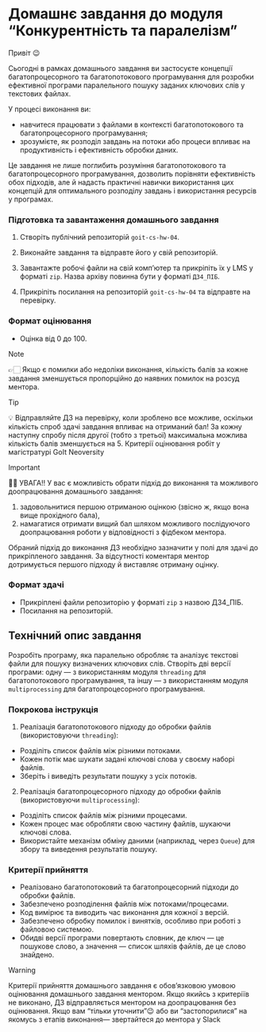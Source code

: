 # Домашнє завдання до модуля “Конкурентність та паралелізм”

Привіт 😉

Сьогодні в рамках домашнього завдання ви застосуєте концепції багатопроцесорного та багатопотокового програмування для розробки ефективної програми паралельного пошуку заданих ключових слів у текстових файлах.

У процесі виконання ви:

- навчитеся працювати з файлами в контексті багатопотокового та багатопроцесорного програмування;
- зрозумієте, як розподіл завдань на потоки або процеси впливає на продуктивність і ефективність обробки даних.

Це завдання не лише поглибить розуміння багатопотокового та багатопроцесорного програмування, дозволить порівняти ефективність обох підходів, але й надасть практичні навички використання цих концепцій для оптимального розподілу завдань і використання ресурсів у програмах.

### Підготовка та завантаження домашнього завдання

1. Створіть публічний репозиторій `goit-cs-hw-04`.

2. Виконайте завдання та відправте його у свій репозиторій.

3. Завантажте робочі файли на свій комп’ютер та прикріпіть їх у LMS у форматі `zip`. Назва архіву повинна бути у форматі `ДЗ4_ПІБ`.

4. Прикріпіть посилання на репозиторій `goit-cs-hw-04` та відправте на перевірку.

### Формат оцінювання

- Оцінка від 0 до 100.

> [!NOTE]
>
> 👉🏻 Якщо є помилки або недоліки виконання, кількість балів за кожне завдання зменшується пропорційно до наявних помилок на розсуд ментора.

> [!TIP]
>
> 💡 Відправляйте ДЗ на перевірку, коли зроблено все можливе, оскільки кількість спроб здачі завдання впливає на отриманий бал!
> За кожну наступну спробу після другої (тобто з третьої) максимальна можлива кількість балів зменшується на 5.
> Критерії оцінювання робіт у магістратурі GoIt Neoversity

> [!IMPORTANT]
>
> ☝🏻 УВАГА!!
> У вас є можливість обрати підхід до виконання та можливого доопрацювання домашнього завдання:
>
> 1. задовольнитися першою отриманою оцінкою (звісно ж, якщо вона вище прохідного бала),
> 2. намагатися отримати вищий бал шляхом можливого послідуючого доопрацювання роботи у відповідності з фідбеком ментора.
>
> Обраний підхід до виконання ДЗ необхідно зазначити у полі для здачі до прикріпленого завдання. За відсутності коментаря ментор дотримується першого підходу й виставляє отриману оцінку.

### Формат здачі

- Прикріплені файли репозиторію у форматі `zip` з назвою ДЗ4_ПІБ.
- Посилання на репозиторій.

## Технiчний опис завдання

Розробіть програму, яка паралельно обробляє та аналізує текстові файли для пошуку визначених ключових слів. Створіть дві версії програми: одну — з використанням модуля `threading` для багатопотокового програмування, та іншу — з використанням модуля `multiprocessing` для багатопроцесорного програмування.

### Покрокова інструкція

1. Реалізація багатопотокового підходу до обробки файлів (використовуючи `threading`):

- Розділіть список файлів між різними потоками.
- Кожен потік має шукати задані ключові слова у своєму наборі файлів.
- Зберіть і виведіть результати пошуку з усіх потоків.

2. Реалізація багатопроцесорного підходу до обробки файлів (використовуючи `multiprocessing`):

- Розділіть список файлів між різними процесами.
- Кожен процес має обробляти свою частину файлів, шукаючи ключові слова.
- Використайте механізм обміну даними (наприклад, через `Queue`) для збору та виведення результатів пошуку.

### Критерії прийняття

- Реалізовано багатопотоковий та багатопроцесорний підходи до обробки файлів.
- Забезпечено розподілення файлів між потоками/процесами.
- Код вимірює та виводить час виконання для кожної з версій.
- Забезпечено обробку помилок і винятків, особливо при роботі з файловою системою.
- Обидві версії програми повертають словник, де ключ — це пошукове слово, а значення — список шляхів файлів, де це слово знайдено.

> [!WARNING]
>
> Критерії прийняття домашнього завдання є обов’язковою умовою оцінювання домашнього завдання ментором. Якщо якийсь з критеріїв не виконано, ДЗ відправляється ментором на доопрацювання без оцінювання.
> Якщо вам “тільки уточнити”😉 або ви “застопорилися” на якомусь з етапів виконання— звертайтеся до ментора у Slack